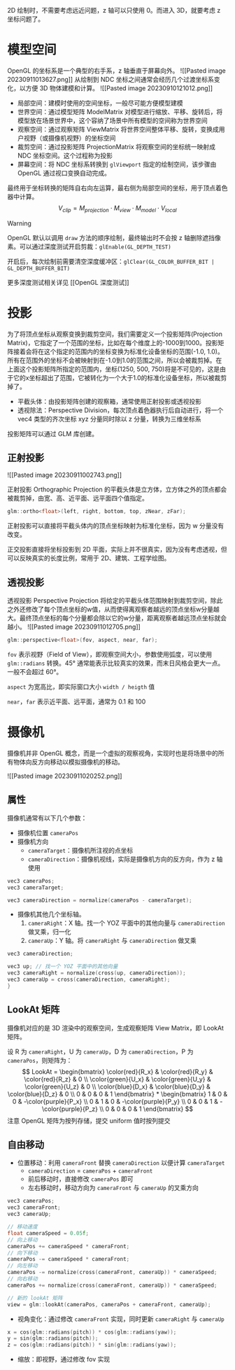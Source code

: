 2D 绘制时，不需要考虑远近问题，z 轴可以只使用 0。而进入 3D，就要考虑 z 坐标问题了。
# 模型空间

OpenGL 的坐标系是一个典型的右手系，z 轴垂直于屏幕向外。
![[Pasted image 20230911013627.png]]
从绘制到 NDC 坐标之间通常会经历几个过渡坐标系变化，以方便 3D 物体建模和计算。
![[Pasted image 20230910121012.png]]
- 局部空间：建模时使用的空间坐标，一般尽可能方便模型建模
- 世界空间：通过模型矩阵 ModelMatrix 对模型进行缩放、平移、旋转后，将模型放在场景世界中，这个容纳了场景中所有模型的空间称为世界空间
- 观察空间：通过观察矩阵 ViewMatrix 将世界空间整体平移、旋转，变换成用户视野（或摄像机视野）的坐标空间
- 裁剪空间：通过投影矩阵 ProjectionMatrix 将观察空间的坐标统一映射成 NDC 坐标空间。这个过程称为投影
- 屏幕空间：将 NDC 坐标系转换到 `glViewport` 指定的绘制空间，该步骤由 OpenGL 通过视口变换自动完成。

最终用于坐标转换的矩阵自右向左运算，最右侧为局部空间的坐标，用于顶点着色器中计算。
$$
V_{clip} = M_{projection} \cdot M_{view} \cdot M_{model} \cdot V_{local}
$$
> [!warning]
> OpenGL 默认以调用 `draw` 方法的顺序绘制，最终输出时不会按 z 轴删除遮挡像素。可以通过深度测试开启剪裁：`glEnable(GL_DEPTH_TEST)`
> 
> 开启后，每次绘制前需要清空深度缓冲区：`glClear(GL_COLOR_BUFFER_BIT | GL_DEPTH_BUFFER_BIT)`
> 
> 更多深度测试相关详见 [[OpenGL 深度测试]]
# 投影

为了将顶点坐标从观察变换到裁剪空间，我们需要定义一个投影矩阵(Projection Matrix)，它指定了一个范围的坐标，比如在每个维度上的-1000到1000。投影矩阵接着会将在这个指定的范围内的坐标变换为标准化设备坐标的范围(-1.0, 1.0)。所有在范围外的坐标不会被映射到在-1.0到1.0的范围之间，所以会被裁剪掉。在上面这个投影矩阵所指定的范围内，坐标(1250, 500, 750)将是不可见的，这是由于它的x坐标超出了范围，它被转化为一个大于1.0的标准化设备坐标，所以被裁剪掉了。

+ 平截头体：由投影矩阵创建的观察箱，通常使用正射投影或透视投影
+ 透视除法：Perspective Division，每次顶点着色器执行后自动进行，将一个 vec4 类型的齐次坐标 xyz 分量同时除以 z 分量，转换为三维坐标系 

投影矩阵可以通过 GLM 库创建。
## 正射投影

![[Pasted image 20230911002743.png]]

正射投影 Orthographic Projection 的平截头体是立方体，立方体之外的顶点都会被裁剪掉，由宽、高、近平面、远平面四个值指定。

```c++
glm::ortho<float>(left, right, bottom, top, zNear, zFar);
```

正射投影可以直接将平截头体内的顶点坐标映射为标准化坐标，因为 w 分量没有改变。

正交投影直接将坐标投影到 2D 平面，实际上并不很真实，因为没有考虑透视，但可以反映真实的长度比例，常用于 2D、建筑、工程学绘图。
## 透视投影

透视投影 Perspective Projection 将给定的平截头体范围映射到裁剪空间，除此之外还修改了每个顶点坐标的w值，从而使得离观察者越远的顶点坐标w分量越大。最终顶点坐标的每个分量都会除以它的w分量，距离观察者越远顶点坐标就会越小。
![[Pasted image 20230911012705.png]]
```c++
glm::perspective<float>(fov, aspect, near, far);
```

`fov` 表示视野（Field of View），即观察空间大小，参数使用弧度，可以使用 `glm::radians` 转换。45° 通常能表示比较真实的效果，而末日风格会更大一点。一般不会超过 60°。

`aspect` 为宽高比，即实际窗口大小 `width / heigth` 值

`near`，`far` 表示近平面、远平面，通常为 0.1 和 100
# 摄像机

摄像机并非 OpenGL 概念，而是一个虚拟的观察视角，实现时也是将场景中的所有物体向反方向移动以模拟摄像机的移动。

![[Pasted image 20230911020252.png]]
## 属性

摄像机通常有以下几个参数：
- 摄像机位置 `cameraPos`
- 摄像机方向
	- `cameraTarget`：摄像机所注视的点坐标
	- `cameraDirection`：摄像机视线，实际是摄像机方向的反方向，作为 z 轴使用

```c++
vec3 cameraPos;
vec3 cameraTarget;

vec3 cameraDirection = normalize(cameraPos - cameraTarget);
```

- 摄像机其他几个坐标轴。
	1. `cameraRight`：X 轴。找一个 YOZ 平面中的其他向量与 `cameraDirection` 做叉乘，归一化
	2. `cameraUp`：Y 轴。将 `cameraRight` 与 `cameraDirection` 做叉乘

```c++
vec3 cameraDirection;

vec3 up; // 找一个 YOZ 平面中的其他向量
vec3 cameraRight = normalize(cross(up, cameraDirection));
vec3 cameraUp = cross(cameraDirection, cameraRight);
}
```
## LookAt 矩阵

摄像机对应的是 3D 渲染中的观察空间，生成观察矩阵 View Matrix，即 LookAt 矩阵。

设 R 为 `cameraRight`，U 为 `cameraUp`，D 为 `cameraDirection`，P 为 `cameraPos`，则矩阵为：
$$
LookAt = \begin{bmatrix} \color{red}{R_x} & \color{red}{R_y} & \color{red}{R_z} & 0 \\ \color{green}{U_x} & \color{green}{U_y} & \color{green}{U_z} & 0 \\ \color{blue}{D_x} & \color{blue}{D_y} & \color{blue}{D_z} & 0 \\ 0 & 0 & 0  & 1 \end{bmatrix} * \begin{bmatrix} 1 & 0 & 0 & -\color{purple}{P_x} \\ 0 & 1 & 0 & -\color{purple}{P_y} \\ 0 & 0 & 1 & -\color{purple}{P_z} \\ 0 & 0 & 0  & 1 \end{bmatrix}
$$
注意 OpenGL 矩阵为按列存储，提交 uniform 值时按列提交
## 自由移动

- 位置移动：利用 `cameraFront` 替换 `cameraDirection` 以便计算 `cameraTarget`
	- `cameraDirection` = `cameraPos` + `cameraFront`
	- 前后移动时，直接修改 `cameraPos` 即可
	- 左右移动时，移动方向为 `cameraFront` 与 `cameraUp` 的叉乘方向

```c++
vec3 cameraPos;
vec3 cameraFront;
vec3 cameraUp;

// 移动速度
float cameraSpeed = 0.05f;
// 向上移动
cameraPos += cameraSpeed * cameraFront;
// 向下移动
cameraPos -= cameraSpeed * cameraFront;
// 向左移动
cameraPos -= normalize(cross(cameraFront, cameraUp)) * cameraSpeed;
// 向右移动
cameraPos += normalize(cross(cameraFront, cameraUp)) * cameraSpeed;

// 新的 lookAt 矩阵
view = glm::lookAt(cameraPos, cameraPos + cameraFront, cameraUp);
```

- 视角变化：通过修改 `cameraFront` 实现，同时更新 `cameraRight` 与 `cameraUp`

```c++
x = cos(glm::radians(pitch)) * cos(glm::radians(yaw));
y = sin(glm::radians(pitch));
z = cos(glm::radians(pitch)) * sin(glm::radians(yaw));
```

- 缩放：即视野，通过修改 fov 实现
